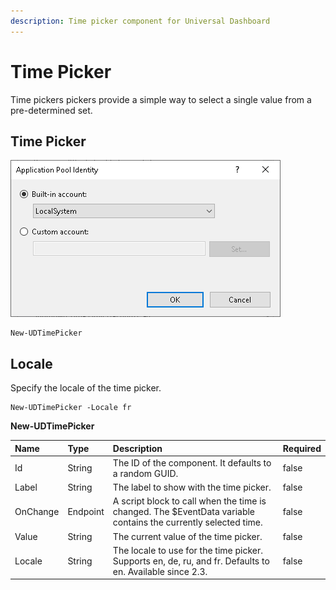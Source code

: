 ```yaml
---
description: Time picker component for Universal Dashboard
---
```


# Time Picker

Time pickers pickers provide a simple way to select a single value from a pre-determined set.

## Time Picker

![](../../../../.gitbook/assets/image%20%2881%29.png)

```text
New-UDTimePicker
```

## Locale

Specify the locale of the time picker. 

```text
New-UDTimePicker -Locale fr
```

**New-UDTimePicker**

| Name | Type | Description | Required |
| :--- | :--- | :--- | :--- |
| Id | String | The ID of the component. It defaults to a random GUID. | false |
| Label | String | The label to show with the time picker. | false |
| OnChange | Endpoint | A script block to call when the time is changed. The $EventData variable contains the currently selected time. | false |
| Value | String | The current value of the time picker. | false |
| Locale | String | The locale to use for the time picker. Supports en, de, ru, and fr. Defaults to en. Available since 2.3. | false |

